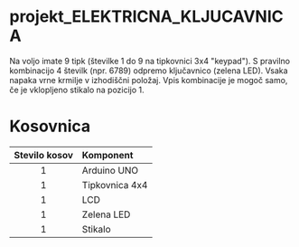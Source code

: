 # projekt_ELEKTRICNA_KLJUCAVNICA
Na voljo imate 9 tipk (številke 1 do 9 na tipkovnici 3x4 "keypad"). S pravilno kombinacijo 4 številk (npr. 6789) odpremo ključavnico (zelena LED). Vsaka napaka vrne krmilje v izhodiščni položaj. Vpis kombinacije je mogoč samo, če je vklopljeno stikalo na pozicijo 1. 

# Kosovnica

| Stevilo kosov |    Komponent   |
|   :-----------: |    :----------- |
|       1       | Arduino UNO    |
|       1       | Tipkovnica 4x4 |
|       1       | LCD            | 
|       1       | Zelena LED     | 
|     1     |       Stikalo     |
